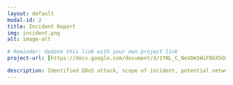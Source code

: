```yaml
---
layout: default
modal-id: 2
title: Incident Report
img: incident.png
alt: image-alt

# Reminder: Update this link with your own project link
project-url: [https://docs.google.com/document/d/1YNL_C_NeVDm5WiF0kX5GQPWTB79b69kyCiZVBLXGE48/edit?usp=sharing]

description: Identified DDoS attack, scope of incident, potential network vulnerabilities and protection measures, and properly documented analysis and recovery plans in order to restore normal operations and maintain alignment with NIST CSF best practices.
---
```

